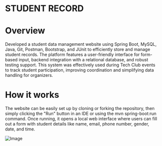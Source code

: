 
# STUDENT RECORD

# Overview

Developed a student data management website using Spring Boot, MySQL, Java, Git, Postman, Bootstrap, and JUnit to efficiently store and manage student records. The platform features a user-friendly interface for form-based input, backend integration with a relational database, and robust testing support. This system was effectively used during Tech Club events to track student participation, improving coordination and simplifying data handling for organizers. 

# How it works

The website can be easily set up by cloning or forking the repository, then simply clicking the "Run" button in an IDE or using the mvn spring-boot:run command. Once running, it opens a local web interface where users can fill out a form with student details like name, email, phone number, gender, date, and time. 

![Image](https://github.com/user-attachments/assets/5d64c150-c5c5-4377-82e0-3c3b7aeeedfd)
